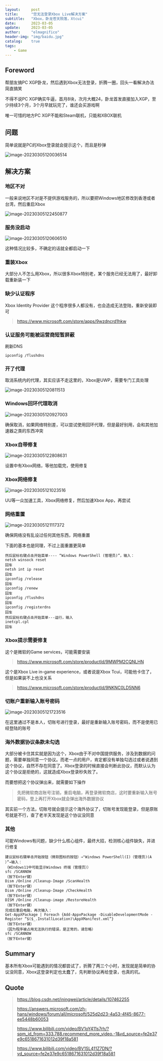 ```yaml
---
layout:     post
title:      "您无法登录Xbox Live解决方案"
subtitle:   "Xbox，卧龙苍天陨落，Xtcui"
date:       2023-03-05
update:     2023-03-05
author:     "elmagnifico"
header-img: "img/baidu.jpg"
catalog:    true
tags:
    - Game
---
```


## Foreword

帮朋友搞PC XGP卧龙，然后遇到Xbox无法登录，折腾一圈，回头一看解决办法简直搞笑

不得不说PC XGP确实牛逼，首月8块，次月大概24，卧龙首发直接加入XGP，至少持续3个月，3个月早就玩完了，谁还会买游戏啊

唯一可惜的地方PC XGP不能和Steam联机，只能和XBOX联机 



## 问题

简单说就是PC的Xbox登录就会提示这个，而且是秒弹

![image-20230305120036514](https://img.elmagnifico.tech/static/upload/elmagnifico/202303051200602.png)



## 解决方案

### 地区不对

一般来说地区不对是不提供游戏服务的，所以要把Windows地区修改到香港或者台湾，然后重启Xbox

![image-20230305122450877](https://img.elmagnifico.tech/static/upload/elmagnifico/202303051224950.png)



### 服务没启动

![image-20230305120606510](https://img.elmagnifico.tech/static/upload/elmagnifico/202303051206544.png)

这种情况比较多，不确定的话就全都启动一下



### 重装Xbox

大部分人不怎么用Xbox，所以很多Xbox特别老，某个服务已经无法用了，最好卸载重新装一下



### 缺少认证程序

Xbox Identity Provider 这个程序很多人都没有，也会造成无法登陆，重新安装即可

> https://www.microsoft.com/store/apps/9wzdncrd1hkw



### 认证服务可能被运营商短暂屏蔽

刷新DNS

```
ipconfig /flushdns
```



### 开了代理

取消系统内的代理，其实应该不走这里的，Xbox是UWP，需要专门工具处理

![image-20230305120811513](https://img.elmagnifico.tech/static/upload/elmagnifico/202303051208546.png)



### Windows回环代理取消

![image-20230305120927003](https://img.elmagnifico.tech/static/upload/elmagnifico/202303051209039.png)

确保取消，如果网络特别差，可以尝试使用回环代理，但是最好别用，会和其他加速器之类的东西冲突



### Xbox自带修复

![image-20230305122808631](https://img.elmagnifico.tech/static/upload/elmagnifico/202303051230207.png)

设置中有Xbox网络，等他加载完，使用修复



### Xbox网络修复

![image-20230305121023516](https://img.elmagnifico.tech/static/upload/elmagnifico/202303051210545.png)

UU等一众加速工具，Xbox网络修复，然后加速Xbox App，再尝试



### 网络重置

![image-20230305121117372](https://img.elmagnifico.tech/static/upload/elmagnifico/202303051211410.png)

确保网络没有乱设过任何其他东西，网络重置



下面的基本也是同理，不过上面重置更简单

```
然后鼠标右键点击开始菜单---- “Windows PowerShell (管理员)”，输入：
netsh winsock reset
回车
netsh int ip reset
回车
ipconfig /release
回车
ipconfig /renew
回车
ipconfig /flushdns
回车
ipconfig /registerdns
回车
然后鼠标右键点击开始菜单---运行，输入
inetcpl.cpl
回车
```



### Xbox提示需要修复

这个是微软的Game services，可能需要安装

> https://www.microsoft.com/store/productId/9MWPM2CQNLHN



这个是Xbox Live in-game experience，或者说是Xbox Tcui，可能他卡住了，但是如果装不上也没关系

> https://www.microsoft.com/store/productId/9NKNC0LD5NN6



### 切账户重新输入账号密码

![image-20230305121723516](https://img.elmagnifico.tech/static/upload/elmagnifico/202303051217560.png)

在这里通过不是本人，切账号进行登录，最好是重新输入账号密码，而不是使用已经登陆的账号



### 海外数据协议条款未勾选

大部分被卡住其实就是因为这个，Xbox由于不对中国提供服务，涉及到数据的问题，需要单独同意一个协议。而老一点的用户，肯定都没有单独勾选过或者说遇到这个协议，自然不存在同意了。Xbox登录的时候直接会判断此协议，而默认认为这个协议是拒绝的，这就造成Xbox登录秒失败了。

而要想把这个协议弹出来，就需要如下操作

> 先把微软商店账号注销，重启电脑，再登录微软商店，这时要重新输入账号密码，登上再打开Xbox就会弹出海外数据协议

其实前一个方法，切账号就会提示这个海外协议了，切账号发现能登录，但是原账号就是不行，查了老半天发现是这个协议没同意



### 其他

可能Windows有问题，缺少什么核心组件，最终大招，检测核心组件缺失，并进行修复

```
建议鼠标右键单击开始按钮（微软图标的按钮）→"Windows PowerShell(I)（管理员)(A ）”→输入：
（WIndows11中可能显示Windows 终端（管理员））
sfc /SCANNOW
（按下Enter键）
Dism /Online /Cleanup-Image /ScanHealth
（按下Enter键）
Dism /Online /Cleanup-Image /CheckHealth
（按下Enter键）
DISM /Online /Cleanup-image /RestoreHealth
（按下Enter键）
完成后重启电脑，再次输入：
Get-AppXPackage | Foreach {Add-AppxPackage -DisableDevelopmentMode -Register “$($_.InstallLocation)\AppXManifest.xml”}
（按下Enter键）
（因为程序被占用无法执行的错误，是正常的，请忽略）
sfc /SCANNOW
（按下Enter键）
```



## Summary

基本所有Xbox可能遇到的情况都尝试了，折腾了两三个小时，发现就是简单的协议没同意，Xbox这登录判定也太蠢了，先判断协议再给登录，也真的坑。



## Quote

> https://blog.csdn.net/iningwei/article/details/107462255
>
> https://answers.microsoft.com/zh-hans/windows/forum/all/microsoft/525d2d23-4a53-4f45-8677-ee5448b60053
>
> https://www.bilibili.com/video/BV1oY411s7rh/?spm_id_from=333.788.recommend_more_video.-1&vd_source=fe2e37e9c6518671631012d39f18a581
>
> https://www.bilibili.com/video/BV1SL411Z7DN/?vd_source=fe2e37e9c6518671631012d39f18a581
